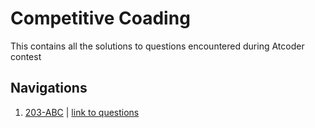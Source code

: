 # Competitive Coading

This contains all the solutions to questions encountered during Atcoder contest

## Navigations

1. [203-ABC](./203-ABC) |  [link to questions](https://atcoder.jp/contests/abc203/tasks)
